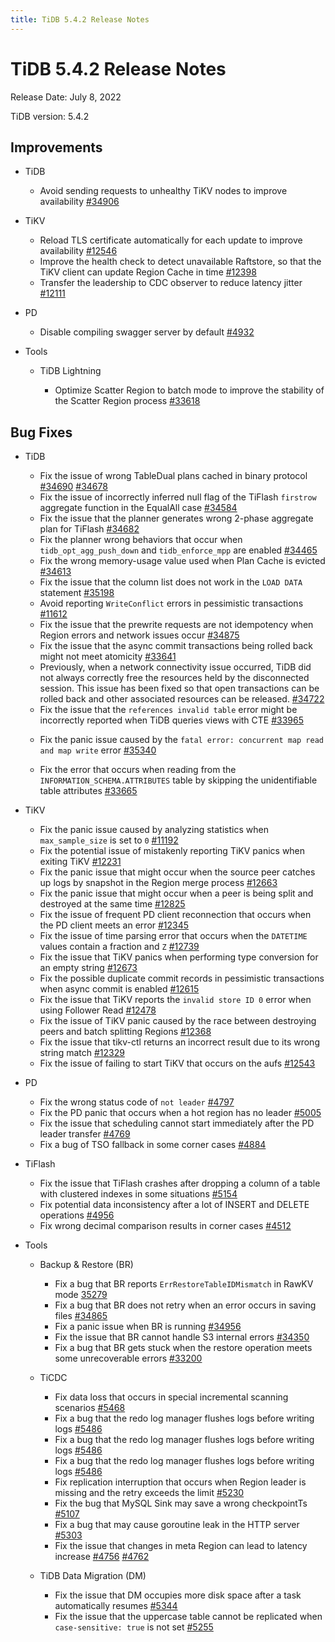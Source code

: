 ```yaml
---
title: TiDB 5.4.2 Release Notes
---
```


# TiDB 5.4.2 Release Notes

Release Date: July 8, 2022

TiDB version: 5.4.2

## Improvements

+ TiDB

    <!--transaction-->
    - Avoid sending requests to unhealthy TiKV nodes to improve availability [#34906](https://github.com/pingcap/tidb/issues/34906)

+ TiKV

    - Reload TLS certificate automatically for each update to improve availability [#12546](https://github.com/tikv/tikv/issues/12546)
    - Improve the health check to detect unavailable Raftstore, so that the TiKV client can update Region Cache in time [#12398](https://github.com/tikv/tikv/issues/12398)
    - Transfer the leadership to CDC observer to reduce latency jitter [#12111](https://github.com/tikv/tikv/issues/12111)

+ PD

    - Disable compiling swagger server by default [#4932](https://github.com/tikv/pd/issues/4932)

+ Tools

    + TiDB Lightning

        - Optimize Scatter Region to batch mode to improve the stability of the Scatter Region process [#33618](https://github.com/pingcap/tidb/issues/33618)

## Bug Fixes

+ TiDB

    <!--planner-->
    - Fix the issue of wrong TableDual plans cached in binary protocol [#34690](https://github.com/pingcap/tidb/issues/34690) [#34678](https://github.com/pingcap/tidb/issues/34678)
    - Fix the issue of incorrectly inferred null flag of the TiFlash `firstrow` aggregate function in the EqualAll case [#34584](https://github.com/pingcap/tidb/issues/34584)
    - Fix the issue that the planner generates wrong 2-phase aggregate plan for TiFlash [#34682](https://github.com/pingcap/tidb/issues/34682)
    - Fix the planner wrong behaviors that occur when `tidb_opt_agg_push_down` and `tidb_enforce_mpp` are enabled [#34465](https://github.com/pingcap/tidb/issues/34465)
    - Fix the wrong memory-usage value used when Plan Cache is evicted [#34613](https://github.com/pingcap/tidb/issues/34613)

    <!--transaction-->
    - Fix the issue that the column list does not work in the `LOAD DATA` statement [#35198](https://github.com/pingcap/tidb/issues/35198)
    - Avoid reporting `WriteConflict` errors in pessimistic transactions [#11612](https://github.com/tikv/tikv/issues/11612)
    - Fix the issue that the prewrite requests are not idempotency when Region errors and network issues occur [#34875](https://github.com/pingcap/tidb/issues/34875)
    - Fix the issue that the async commit transactions being rolled back might not meet atomicity [#33641](https://github.com/pingcap/tidb/issues/33641)
    <!--sql-infra-->
    - Previously, when a network connectivity issue occurred, TiDB did not always correctly free the resources held by the disconnected session. This issue has been fixed so that open transactions can be rolled back and other associated resources can be released. [#34722](https://github.com/pingcap/tidb/issues/34722)
    - Fix the issue that the `references invalid table` error might be incorrectly reported when TiDB queries views with CTE [#33965](https://github.com/pingcap/tidb/issues/33965)

    <!--diagnosis-->
    - Fix the panic issue caused by the `fatal error: concurrent map read and map write` error [#35340](https://github.com/pingcap/tidb/issues/35340)

    - Fix the error that occurs when reading from the `INFORMATION_SCHEMA.ATTRIBUTES` table by skipping the unidentifiable table attributes [#33665](https://github.com/pingcap/tidb/issues/33665)

+ TiKV

    - Fix the panic issue caused by analyzing statistics when `max_sample_size` is set to `0` [#11192](https://github.com/tikv/tikv/issues/11192)
    - Fix the potential issue of mistakenly reporting TiKV panics when exiting TiKV [#12231](https://github.com/tikv/tikv/issues/12231)
    - Fix the panic issue that might occur when the source peer catches up logs by snapshot in the Region merge process [#12663](https://github.com/tikv/tikv/issues/12663)
    - Fix the panic issue that might occur when a peer is being split and destroyed at the same time [#12825](https://github.com/tikv/tikv/issues/12825)
    - Fix the issue of frequent PD client reconnection that occurs when the PD client meets an error [#12345](https://github.com/tikv/tikv/issues/12345)
    - Fix the issue of time parsing error that occurs when the `DATETIME` values contain a fraction and `Z` [#12739](https://github.com/tikv/tikv/issues/12739)
    - Fix the issue that TiKV panics when performing type conversion for an empty string [#12673](https://github.com/tikv/tikv/issues/12673)
    - Fix the possible duplicate commit records in pessimistic transactions when async commit is enabled [#12615](https://github.com/tikv/tikv/issues/12615)
    - Fix the issue that TiKV reports the `invalid store ID 0` error when using Follower Read [#12478](https://github.com/tikv/tikv/issues/12478)
    - Fix the issue of TiKV panic caused by the race between destroying peers and batch splitting Regions [#12368](https://github.com/tikv/tikv/issues/12368)
    - Fix the issue that tikv-ctl returns an incorrect result due to its wrong string match [#12329](https://github.com/tikv/tikv/issues/12329)
    - Fix the issue of failing to start TiKV that occurs on the aufs [#12543](https://github.com/tikv/tikv/issues/12543)

+ PD

    - Fix the wrong status code of `not leader` [#4797](https://github.com/tikv/pd/issues/4797)
    - Fix the PD panic that occurs when a hot region has no leader [#5005](https://github.com/tikv/pd/issues/5005)
    - Fix the issue that scheduling cannot start immediately after the PD leader transfer [#4769](https://github.com/tikv/pd/issues/4769)
    - Fix a bug of TSO fallback in some corner cases [#4884](https://github.com/tikv/pd/issues/4884)

+ TiFlash

    <!--storage-->
    - Fix the issue that TiFlash crashes after dropping a column of a table with clustered indexes in some situations [#5154](https://github.com/pingcap/tiflash/issues/5154)
    - Fix potential data inconsistency after a lot of INSERT and DELETE operations [#4956](https://github.com/pingcap/tiflash/issues/4956)

    <!--compute-->
    - Fix wrong decimal comparison results in corner cases [#4512](https://github.com/pingcap/tiflash/issues/4512)

+ Tools

    + Backup & Restore (BR)

        - Fix a bug that BR reports `ErrRestoreTableIDMismatch` in RawKV mode [35279](https://github.com/pingcap/tidb/issues/35279)
        - Fix a bug that BR does not retry when an error occurs in saving files [#34865](https://github.com/pingcap/tidb/issues/34865)
        - Fix a panic issue when BR is running [#34956](https://github.com/pingcap/tidb/issues/34956)
        - Fix the issue that BR cannot handle S3 internal errors [#34350](https://github.com/pingcap/tidb/issues/34350)
        - Fix a bug that BR gets stuck when the restore operation meets some unrecoverable errors [#33200](https://github.com/pingcap/tidb/issues/33200)

    + TiCDC

        - Fix data loss that occurs in special incremental scanning scenarios [#5468](https://github.com/pingcap/tiflow/issues/5468)
        - Fix a bug that the redo log manager flushes logs before writing logs [#5486](https://github.com/pingcap/tiflow/issues/5486)
        - Fix a bug that the redo log manager flushes logs before writing logs [#5486](https://github.com/pingcap/tiflow/issues/5486)
        - Fix a bug that the redo log manager flushes logs before writing logs [#5486](https://github.com/pingcap/tiflow/issues/5486)
        - Fix replication interruption that occurs when Region leader is missing and the retry exceeds the limit [#5230](https://github.com/pingcap/tiflow/issues/5230)
        - Fix the bug that MySQL Sink may save a wrong checkpointTs [#5107](https://github.com/pingcap/tiflow/issues/5107)
        - Fix a bug that may cause goroutine leak in the HTTP server [#5303](https://github.com/pingcap/tiflow/issues/5303)
        - Fix the issue that changes in meta Region can lead to latency increase [#4756](https://github.com/pingcap/tiflow/issues/4756) [#4762](https://github.com/pingcap/tiflow/issues/4762)

    + TiDB Data Migration (DM)

        - Fix the issue that DM occupies more disk space after a task automatically resumes [#5344](https://github.com/pingcap/tiflow/issues/5344)
        - Fix the issue that the uppercase table cannot be replicated when `case-sensitive: true` is not set [#5255](https://github.com/pingcap/tiflow/issues/5255)

